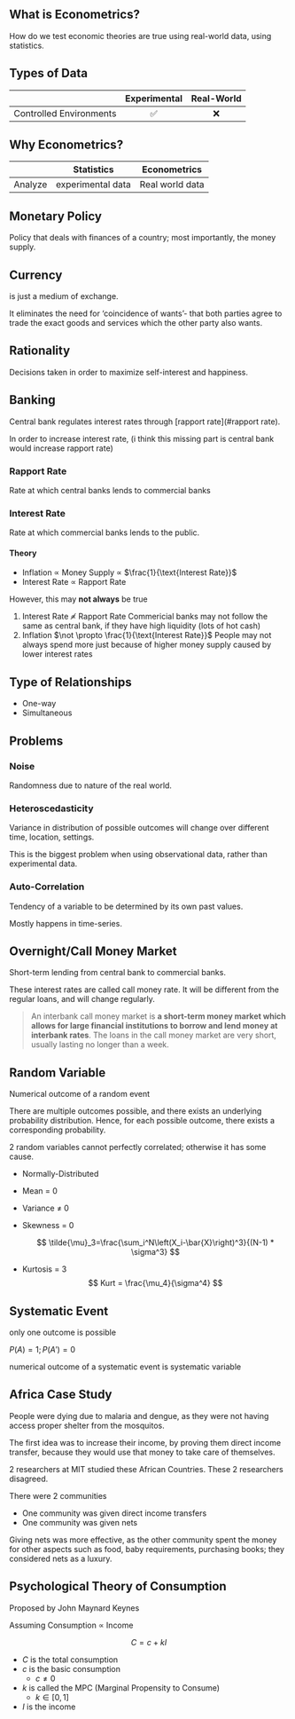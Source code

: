 ## What is Econometrics?

How do we test economic theories are true using real-world data, using statistics.

## Types of Data

|                         | Experimental | Real-World |
| :---------------------: | :----------: | :--------: |
| Controlled Environments |      ✅       |     ❌      |

## Why Econometrics?

|         | Statistics        | Econometrics    |
| ------- | ----------------- | --------------- |
| Analyze | experimental data | Real world data |

## Monetary Policy

Policy that deals with finances of a country; most importantly, the money supply.

## Currency

is just a medium of exchange.

It eliminates the need for ‘coincidence of wants’- that both parties agree to trade the exact goods and services which the other party also wants.

## Rationality

Decisions taken in order to maximize self-interest and happiness.

## Banking

Central bank regulates interest rates through [rapport rate](#rapport rate).

In order to increase interest rate, (i think this missing part is central bank would increase rapport rate)

### Rapport Rate

Rate at which central banks lends to commercial banks

### Interest Rate

Rate at which commercial banks lends to the public.

#### Theory

- Inflation $\propto$ Money Supply $\propto$ $\frac{1}{\text{Interest Rate}}$
- Interest Rate $\propto$ Rapport Rate

However, this may **not always** be true

1. Interest Rate $\not \propto$ Rapport Rate
   Commericial banks may not follow the same as central bank, if they have high liquidity (lots of hot cash)
2. Inflation $\not \propto \frac{1}{\text{Interest Rate}}$
   People may not always spend more just because of higher money supply caused by lower interest rates

## Type of Relationships

- One-way
- Simultaneous

## Problems

### Noise

Randomness due to nature of the real world.

### Heteroscedasticity

Variance in distribution of possible outcomes will change over different time, location, settings.

This is the biggest problem when using observational data, rather than experimental data.

### Auto-Correlation

Tendency of a variable to be determined by its own past values.

Mostly happens in time-series.

## Overnight/Call Money Market

Short-term lending from central bank to commercial banks.

These interest rates are called call money rate. It will be different from the regular loans, and will change regularly.

> An interbank call money market is **a short-term money market which allows for large financial institutions to borrow and lend money at interbank rates**. The loans in the call money market are very short, usually lasting no longer than a week.

## Random Variable

Numerical outcome of a random event

There are multiple outcomes possible, and there exists an underlying probability distribution. Hence, for each possible outcome, there exists a corresponding probability.

2 random variables cannot perfectly correlated; otherwise it has some cause.

- Normally-Distributed
- Mean = 0
- Variance $\ne$ 0
- Skewness = 0
  
   $$
	\tilde{\mu}_3=\frac{\sum_i^N\left(X_i-\bar{X}\right)^3}{(N-1) * \sigma^3}
   $$

- Kurtosis = 3
   $$
  Kurt = \frac{\mu_4}{\sigma^4}
   $$

## Systematic Event

only one outcome is possible

$P(A)=1; P(A')=0$

numerical outcome of a systematic event is systematic variable

## Africa Case Study

People were dying due to malaria and dengue, as they were not having access proper shelter from the mosquitos.

The first idea was to increase their income, by proving them direct income transfer, because they would use that money to take care of themselves.

2 researchers at MIT studied these African Countries. These 2 researchers disagreed.

There were 2 communities

- One community was given direct income transfers
- One community was given nets

Giving nets was more effective, as the other community spent the money for other aspects such as food, baby requirements, purchasing books; they considered nets as a luxury.

## Psychological Theory of Consumption

Proposed by John Maynard Keynes

Assuming Consumption $\propto$ Income

$$
C = c + kI
$$

- $C$ is the total consumption
- $c$ is the basic consumption
    - $c \ne 0$
- $k$ is called the MPC (Marginal Propensity to Consume)
    - $k \in [0, 1]$
- $I$ is the income
